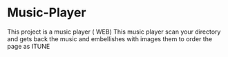 # Music-Player
This project is a music player ( WEB)
This music player  scan your directory and gets back the music and embellishes with images them to order the page as ITUNE
